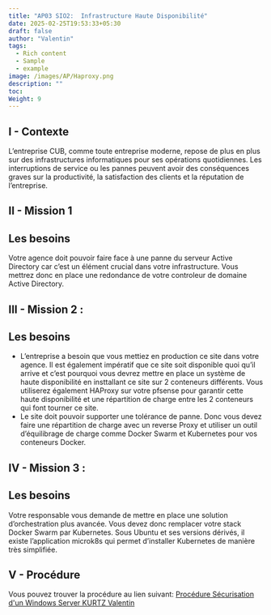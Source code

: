```yaml
---
title: "AP03 SIO2:  Infrastructure Haute Disponibilité"
date: 2025-02-25T19:53:33+05:30
draft: false
author: "Valentin"
tags:
  - Rich content
  - Sample
  - example
image: /images/AP/Haproxy.png
description: ""
toc: 
Weight: 9
---
```


## I - Contexte

L’entreprise CUB, comme toute entreprise moderne, repose de plus en plus sur des infrastructures informatiques pour ses opérations quotidiennes. Les interruptions de service ou les pannes peuvent avoir des conséquences graves sur la productivité, la satisfaction des clients et la réputation de l’entreprise.

## II - Mission 1
## Les besoins

Votre agence doit pouvoir faire face à une panne du serveur Active Directory car c’est un élément crucial dans votre infrastructure. Vous mettrez donc en place une redondance de votre controleur de domaine Active Directory.
## III - Mission 2 :
## Les besoins

- L’entreprise a besoin que vous mettiez en production ce site dans votre agence. Il est également impératif que ce site soit disponible quoi qu’il arrive et c’est pourquoi vous devrez mettre en place un système de haute disponibilité en insttallant ce site sur 2 conteneurs différents. Vous utiliserez également HAProxy sur votre pfsense pour garantir cette haute disponibilité et une répartition de charge entre les 2 conteneurs qui font tourner ce site.
- Le site doit pouvoir supporter une tolérance de panne. Donc vous devez faire une répartition de charge avec un reverse Proxy et utiliser un outil d’équilibrage de charge comme Docker Swarm et Kubernetes pour vos conteneurs Docker.

## IV - Mission 3 :
## Les besoins

Votre responsable vous demande de mettre en place une solution d’orchestration plus avancée. Vous devez donc remplacer votre stack Docker Swarm par Kubernetes. Sous Ubuntu et ses versions dérivés, il existe l’application microk8s qui permet d’installer Kubernetes de manière très simplifiée.

## V - Procédure
Vous pouvez trouver la procédure au lien suivant: [Procédure Sécurisation d'un Windows Server KURTZ Valentin](/docs/AP3.docx)
